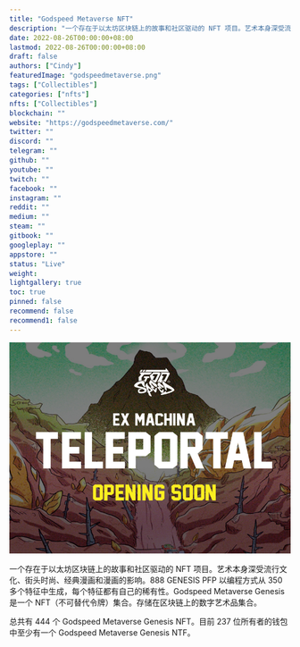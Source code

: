 ```yaml
---
title: "Godspeed Metaverse NFT"
description: "一个存在于以太坊区块链上的故事和社区驱动的 NFT 项目。艺术本身深受流行文化、街头时尚、经典漫画和漫画的影响。888 GENESIS PFP 以编程方式从 350 多个特征中生成，每个特征都有自己的稀有性。"
date: 2022-08-26T00:00:00+08:00
lastmod: 2022-08-26T00:00:00+08:00
draft: false
authors: ["Cindy"]
featuredImage: "godspeedmetaverse.png"
tags: ["Collectibles"]
categories: ["nfts"]
nfts: ["Collectibles"]
blockchain: ""
website: "https://godspeedmetaverse.com/"
twitter: ""
discord: ""
telegram: ""
github: ""
youtube: ""
twitch: ""
facebook: ""
instagram: ""
reddit: ""
medium: ""
steam: ""
gitbook: ""
googleplay: ""
appstore: ""
status: "Live"
weight: 
lightgallery: true
toc: true
pinned: false
recommend: false
recommend1: false
---
```

![NFT](image-20220826171741405.jpg)

一个存在于以太坊区块链上的故事和社区驱动的 NFT 项目。艺术本身深受流行文化、街头时尚、经典漫画和漫画的影响。888 GENESIS PFP 以编程方式从 350 多个特征中生成，每个特征都有自己的稀有性。Godspeed Metaverse Genesis 是一个 NFT（不可替代令牌）集合。存储在区块链上的数字艺术品集合。

总共有 444 个 Godspeed Metaverse Genesis NFT。目前 237 位所有者的钱包中至少有一个 Godspeed Metaverse Genesis NTF。